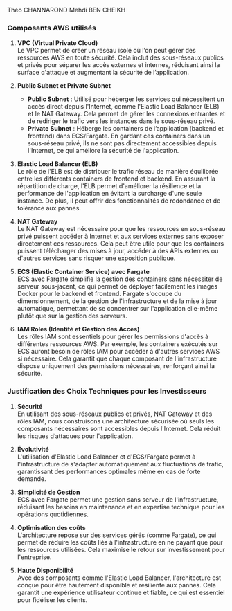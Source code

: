 Théo CHANNAROND 
Mehdi BEN CHEIKH

### Composants AWS utilisés

1. **VPC (Virtual Private Cloud)**  
   Le VPC permet de créer un réseau isolé où l’on peut gérer des ressources AWS en toute sécurité. Cela inclut des sous-réseaux publics et privés pour séparer les accès externes et internes, réduisant ainsi la surface d'attaque et augmentant la sécurité de l’application.

2. **Public Subnet et Private Subnet**  
   - **Public Subnet** : Utilisé pour héberger les services qui nécessitent un accès direct depuis l'Internet, comme l'Elastic Load Balancer (ELB) et le NAT Gateway. Cela permet de gérer les connexions entrantes et de rediriger le trafic vers les instances dans le sous-réseau privé.
   - **Private Subnet** : Héberge les containers de l’application (backend et frontend) dans ECS/Fargate. En gardant ces containers dans un sous-réseau privé, ils ne sont pas directement accessibles depuis l'Internet, ce qui améliore la sécurité de l'application.

3. **Elastic Load Balancer (ELB)**  
   Le rôle de l'ELB est de distribuer le trafic réseau de manière équilibrée entre les différents containers de frontend et backend. En assurant la répartition de charge, l'ELB permet d'améliorer la résilience et la performance de l'application en évitant la surcharge d'une seule instance. De plus, il peut offrir des fonctionnalités de redondance et de tolérance aux pannes.

4. **NAT Gateway**  
   Le NAT Gateway est nécessaire pour que les ressources en sous-réseau privé puissent accéder à Internet et aux services externes sans exposer directement ces ressources. Cela peut être utile pour que les containers puissent télécharger des mises à jour, accéder à des APIs externes ou d'autres services sans risquer une exposition publique.

5. **ECS (Elastic Container Service) avec Fargate**  
   ECS avec Fargate simplifie la gestion des containers sans nécessiter de serveur sous-jacent, ce qui permet de déployer facilement les images Docker pour le backend et frontend. Fargate s'occupe du dimensionnement, de la gestion de l'infrastructure et de la mise à jour automatique, permettant de se concentrer sur l'application elle-même plutôt que sur la gestion des serveurs.

6. **IAM Roles (Identité et Gestion des Accès)**  
   Les rôles IAM sont essentiels pour gérer les permissions d'accès à différentes ressources AWS. Par exemple, les containers exécutés sur ECS auront besoin de rôles IAM pour accéder à d'autres services AWS si nécessaire. Cela garantit que chaque composant de l'infrastructure dispose uniquement des permissions nécessaires, renforçant ainsi la sécurité.






### Justification des Choix Techniques pour les Investisseurs

1. **Sécurité**  
   En utilisant des sous-réseaux publics et privés, NAT Gateway et des rôles IAM, nous construisons une architecture sécurisée où seuls les composants nécessaires sont accessibles depuis l'Internet. Cela réduit les risques d’attaques pour l'application.

2. **Évolutivité**  
   L'utilisation d'Elastic Load Balancer et d'ECS/Fargate permet à l'infrastructure de s'adapter automatiquement aux fluctuations de trafic, garantissant des performances optimales même en cas de forte demande.

3. **Simplicité de Gestion**  
   ECS avec Fargate permet une gestion sans serveur de l'infrastructure, réduisant les besoins en maintenance et en expertise technique pour les opérations quotidiennes.

4. **Optimisation des coûts**  
   L'architecture repose sur des services gérés (comme Fargate), ce qui permet de réduire les coûts liés à l'infrastructure en ne payant que pour les ressources utilisées. Cela maximise le retour sur investissement pour l'entreprise.

5. **Haute Disponibilité**  
   Avec des composants comme l'Elastic Load Balancer, l'architecture est conçue pour être hautement disponible et résiliente aux pannes. Cela garantit une expérience utilisateur continue et fiable, ce qui est essentiel pour fidéliser les clients.

